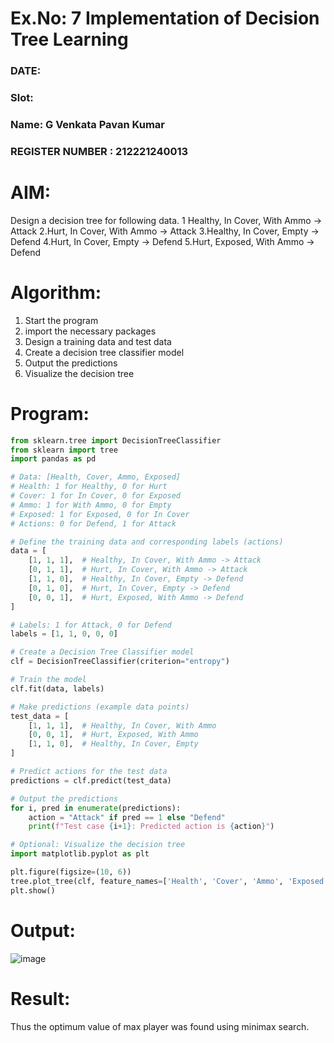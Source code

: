 # Ex.No: 7 Implementation of Decision Tree Learning 
### DATE:                           
### Slot:
### Name: G Venkata Pavan Kumar
### REGISTER NUMBER : 212221240013

# AIM:
Design a decision tree for following data. 
1 Healthy, In Cover, With Ammo -> Attack
2.Hurt, In Cover, With Ammo -> Attack
3.Healthy, In Cover, Empty -> Defend
4.Hurt, In Cover, Empty -> Defend
5.Hurt, Exposed, With Ammo -> Defend
# Algorithm:
1. Start the program
2. import the necessary packages 
3. Design a training data and test data 
4. Create a decision tree classifier model
5. Output the predictions 
6. Visualize the decision tree 
# Program:
```python
from sklearn.tree import DecisionTreeClassifier
from sklearn import tree
import pandas as pd

# Data: [Health, Cover, Ammo, Exposed]
# Health: 1 for Healthy, 0 for Hurt
# Cover: 1 for In Cover, 0 for Exposed
# Ammo: 1 for With Ammo, 0 for Empty
# Exposed: 1 for Exposed, 0 for In Cover
# Actions: 0 for Defend, 1 for Attack

# Define the training data and corresponding labels (actions)
data = [
    [1, 1, 1],  # Healthy, In Cover, With Ammo -> Attack
    [0, 1, 1],  # Hurt, In Cover, With Ammo -> Attack
    [1, 1, 0],  # Healthy, In Cover, Empty -> Defend
    [0, 1, 0],  # Hurt, In Cover, Empty -> Defend
    [0, 0, 1],  # Hurt, Exposed, With Ammo -> Defend
]

# Labels: 1 for Attack, 0 for Defend
labels = [1, 1, 0, 0, 0]

# Create a Decision Tree Classifier model
clf = DecisionTreeClassifier(criterion="entropy")

# Train the model
clf.fit(data, labels)

# Make predictions (example data points)
test_data = [
    [1, 1, 1],  # Healthy, In Cover, With Ammo
    [0, 0, 1],  # Hurt, Exposed, With Ammo
    [1, 1, 0],  # Healthy, In Cover, Empty
]

# Predict actions for the test data
predictions = clf.predict(test_data)

# Output the predictions
for i, pred in enumerate(predictions):
    action = "Attack" if pred == 1 else "Defend"
    print(f"Test case {i+1}: Predicted action is {action}")

# Optional: Visualize the decision tree
import matplotlib.pyplot as plt

plt.figure(figsize=(10, 6))
tree.plot_tree(clf, feature_names=['Health', 'Cover', 'Ammo', 'Exposed'], class_names=['Defend', 'Attack'], filled=True)
plt.show()

```
# Output:

![image](https://github.com/user-attachments/assets/5026b5e5-3977-4567-a128-897d5c68e5a8)


# Result:
Thus the optimum value of max player was found using minimax search.
